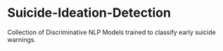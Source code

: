 # Suicide-Ideation-Detection
Collection of Discriminative NLP Models trained to classify early suicide warnings.
